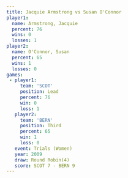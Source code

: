 ```yaml
---
title: Jacquie Armstrong vs Susan O'Connor
player1:                  
  name: Armstrong, Jacquie
  percent: 76             
  wins: 0                 
  losses: 1               
player2:                  
  name: O'Connor, Susan   
  percent: 65             
  wins: 1                 
  losses: 0               
games:
 - player1:        
     team: 'SCOT'  
     position: Lead
     percent: 76   
     win: 0        
     loss: 1       
   player2:         
     team: 'BERN'   
     position: Third
     percent: 65    
     win: 1         
     loss: 0        
   event: Trials (Women) 
   year: 2009            
   draw: Round Robin(4)  
   score: SCOT 7 - BERN 9
---
```

